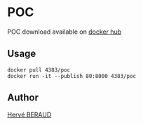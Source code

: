 # POC
POC download available on [docker hub](https://hub.docker.com/r/4383/poc/)

## Usage
```shell
docker pull 4383/poc
docker run -it --publish 80:8000 4383/poc
```

## Author
[Hervé BERAUD](http://github.com/4383)
